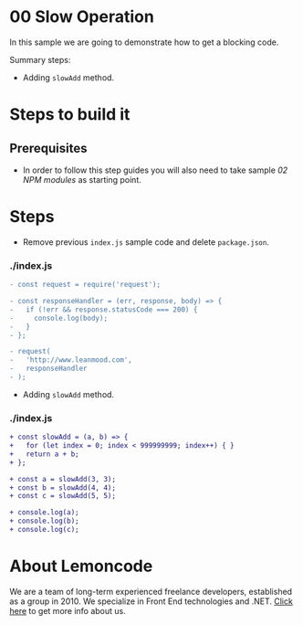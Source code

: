 # 00 Slow Operation

In this sample we are going to demonstrate how to get a blocking code.

Summary steps:

- Adding `slowAdd` method.

# Steps to build it

## Prerequisites

- In order to follow this step guides you will also need to take sample _02 NPM modules_ as starting point.

# Steps

- Remove previous `index.js` sample code and delete `package.json`.

### ./index.js

```diff
- const request = require('request');

- const responseHandler = (err, response, body) => {
-   if (!err && response.statusCode === 200) {
-     console.log(body);
-   }
- };

- request(
-   'http://www.leanmood.com',
-   responseHandler
- );

```

- Adding `slowAdd` method.

### ./index.js
```diff
+ const slowAdd = (a, b) => {
+   for (let index = 0; index < 999999999; index++) { }
+   return a + b;
+ };

+ const a = slowAdd(3, 3);
+ const b = slowAdd(4, 4);
+ const c = slowAdd(5, 5);

+ console.log(a);
+ console.log(b);
+ console.log(c);

```

# About Lemoncode

We are a team of long-term experienced freelance developers, established as a group in 2010.
We specialize in Front End technologies and .NET. [Click here](http://lemoncode.net/services/en/#en-home) to get more info about us.
